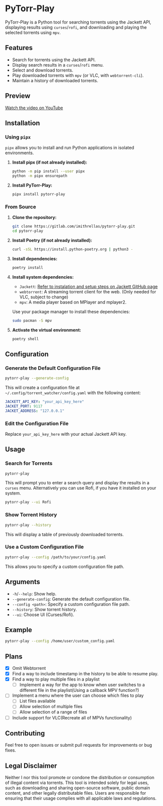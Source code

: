 # PyTorr-Play

PyTorr-Play is a Python tool for searching torrents using the Jackett API, displaying results using `curses`/`rofi`, and downloading and playing the selected torrents using `mpv`.

## Features

- Search for torrents using the Jackett API.
- Display search results in a `curses`/`rofi` menu.
- Select and download torrents.
- Play downloaded torrents with `mpv` (or VLC, with `webtorrent-cli`).
- Maintain a history of downloaded torrents.

## Preview

[Watch the video on YouTube](https://youtu.be/7vZOBZaLPOk)

## Installation

### Using `pipx`

`pipx` allows you to install and run Python applications in isolated environments.

1. **Install pipx (if not already installed):**

    ```sh
    python -m pip install --user pipx
    python -m pipx ensurepath
    ```

2. **Install PyTorr-Play:**

    ```sh
    pipx install pytorr-play
    ```

### From Source

1. **Clone the repository:**

    ```sh
    git clone https://gitlab.com/imithrellas/pytorr-play.git
    cd pytorr-play
    ```

2. **Install Poetry (if not already installed):**

    ```sh
    curl -sSL https://install.python-poetry.org | python3 -
    ```

3. **Install dependencies:**

    ```sh
    poetry install
    ```

4. **Install system dependencies:**

    - `Jackett`: [Refer to instalation and setup steps on Jackett GitHub page](https://github.com/Jackett/Jackett)
    - `webtorrent`: A streaming torrent client for the web. (Only needed for VLC, subject to change)
    - `mpv`: A media player based on MPlayer and mplayer2.

    Use your package manager to install these dependencies:

    ```sh
    sudo pacman -S mpv
    ```

5. **Activate the virtual environment:**

    ```sh
    poetry shell
    ```

## Configuration

### Generate the Default Configuration File

```sh
pytorr-play --generate-config
```

This will create a configuration file at `~/.config/torrent_watcher/config.yaml` with the following content:

```yaml
JACKETT_API_KEY: "your_api_key_here"
JACKET_PORT: 9117
JACKET_ADDRESS: "127.0.0.1"
```

### Edit the Configuration File

Replace `your_api_key_here` with your actual Jackett API key.

## Usage

### Search for Torrents

```sh
pytorr-play
```

This will prompt you to enter a search query and display the results in a `curses` menu.
Alternatively you can use Rofi, if you have it installed on your system.

```sh
pytorr-play --ui Rofi
```

### Show Torrent History

```sh
pytorr-play --history
```

This will display a table of previously downloaded torrents.

### Use a Custom Configuration File

```sh
pytorr-play --config /path/to/your/config.yaml
```

This allows you to specify a custom configuration file path.

## Arguments

- `-h`/`--help`: Show help.
- `--generate-config`: Generate the default configuration file.
- `--config <path>`: Specify a custom configuration file path.
- `--history`: Show torrent history.
- `--ui`: Choose UI (Curses/Rofi).

## Example

```sh
pytorr-play --config /home/user/custom_config.yaml
```

## Plans

- [x] Omit Webtorrent
- [x] Find a way to include timestamp in the history to be able to resume play.
- [x] Find a way to play multiple files in a playlist
  - [ ] Implement a way for the app to know when user switches to a different file in the playlist(Using a callback MPV function?)
- [ ] Implement a menu where the user can choose which files to play
  - [ ] List files available
  - [ ] Allow selection of multiple files
  - [ ] Allow selection of a range of files
- [ ] Include support for VLC(Recreate all of MPVs functionality)

## Contributing

Feel free to open issues or submit pull requests for improvements or bug fixes.

## Legal Disclaimer

Neither I nor this tool promote or condone the distribution or consumption of illegal content via torrents. This tool is intended solely for legal uses, such as downloading and sharing open-source software, public domain content, and other legally distributable files. Users are responsible for ensuring that their usage complies with all applicable laws and regulations.
